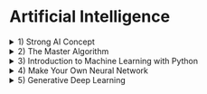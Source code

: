 # Artificial Intelligence

<details><summary>1) Strong AI Concept</summary><p>
  
## Strong AI Concept [_(Alexey Redozubov)_](https://www.youtube.com/user/aldrd/videos)
### [Концепция сильного ИИ](https://www.youtube.com/playlist?list=PLlXPdFJuBl9Mp1hv0-nRvNzc6iPL_-Vp9) _(2019)_
1. [Возможен ли искусственный интеллект?](https://www.youtube.com/watch?v=VJBhH299-Rs)
1. [Что такое сознание и какова его природа?](https://www.youtube.com/watch?v=FDYikQOKKKk)
1. [Возможен ли искусственный интеллект без эмоций?](https://www.youtube.com/watch?v=Pe1MYj7mceI)
1. [Как работает человеческая память?](https://www.youtube.com/watch?v=sf15hC8SuEE)
1. [Трансгуманизм](https://www.youtube.com/watch?v=93DYvd3ar0Q)
### Ссылки
1. [Видео канал Редозубова на сайте "youtube.com"](https://www.youtube.com/user/aldrd/videos)
1. [Публикации Моржакова на сайте "habr.com"](https://habr.com/ru/users/vasyutka/posts/)
1. [Публикации Редозубова на сайте "habr.com"](https://habr.com/ru/users/alexeyr/posts/)
1. [Сайт "aboutbrain.ru": Модель мозга от Алексея Редозубова](http://www.aboutbrain.ru/)
1. [Сайт "truebraincomputing.com": Использование технологий мозга для создания сильного ИИ](http://truebraincomputing.com/)

</p></details>
<details><summary>2) The Master Algorithm</summary><p>
  
## [The Master Algorithm](https://www.amazon.com/Master-Algorithm-Ultimate-Learning-Machine-ebook/dp/B012271YB2) _(Pedro Domingos)_

</p></details>
<details><summary>3) Introduction to Machine Learning with Python</summary><p>

## [Introduction to Machine Learning with Python](https://www.amazon.com/Introduction-Machine-Learning-Python-Scientists/dp/1449369413) _(Andreas Muller, Sarah Guido)_

</p></details>
<details><summary>4) Make Your Own Neural Network</summary><p>
  
## [Make Your Own Neural Network](https://www.amazon.com/Make-Your-Own-Neural-Network/dp/1530826608) _(Tariq Rashid)_

</p></details>
<details><summary>5) Generative Deep Learning</summary><p>

## [Generative Deep Learning](https://www.amazon.com/Generative-Deep-Learning-Teaching-Machines/dp/1492041947) _(David Foster)_
- [source code](https://github.com/davidADSP/GDL_code)
- [Learn Python](https://www.learnpython.org/)
- [Hands-On Machine Learning with Scikit-Learn, Keras, and TensorFlow](https://www.amazon.com/Hands-Machine-Learning-Scikit-Learn-TensorFlow/dp/1492032646) _(Aurelien Geron)_
- [Deep Learning with Python](https://www.amazon.com/Deep-Learning-Python-Francois-Chollet/dp/1617294438) _(Francois Chollet)_
- [Papers With Code](https://paperswithcode.com/)
- [Google Colaboratory](https://colab.research.google.com/)

</p></details>
